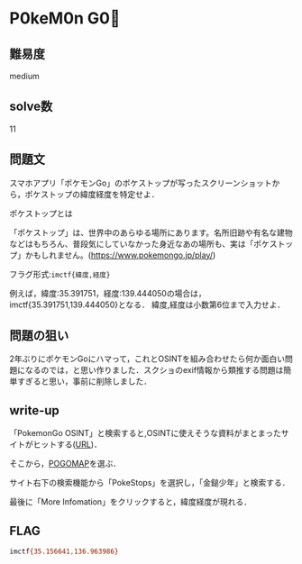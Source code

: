 # P0keM0n G0🥎

## 難易度

medium

## solve数

11

## 問題文

スマホアプリ「ポケモンGo」のポケストップが写ったスクリーンショットから，ポケストップの緯度経度を特定せよ．

ポケストップとは

「ポケストップ」は、世界中のあらゆる場所にあります。名所旧跡や有名な建物などはもちろん、普段気にしていなかった身近なあの場所も、実は「ポケストップ」かもしれません。(https://www.pokemongo.jp/play/)

フラグ形式:`imctf{緯度,経度}`

例えば，緯度:35.391751，経度:139.444050の場合は，imctf{35.391751,139.444050}となる． 緯度,経度は小数第6位まで入力せよ．

## 問題の狙い

2年ぶりにポケモンGoにハマって，これとOSINTを組み合わせたら何か面白い問題になるのでは，と思い作りました．スクショのexif情報から類推する問題は簡単すぎると思い，事前に削除しました．

## write-up

「PokemonGo OSINT」と検索すると,OSINTに使えそうな資料がまとまったサイトがヒットする([URL](https://www.osintdojo.com/resources/#pokemon_go))．

そこから，[POGOMAP](https://www.pogomap.info/)を選ぶ．

サイト右下の検索機能から「PokeStops」を選択し，「金鎚少年」と検索する．

最後に「More Infomation」をクリックすると，緯度経度が現れる．

## FLAG

```bash
imctf{35.156641,136.963986}
```
